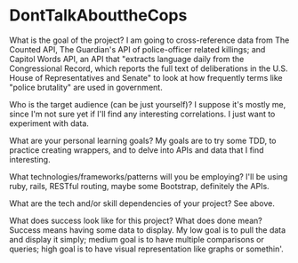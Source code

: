 # DontTalkAbouttheCops

What is the goal of the project?
I am going to cross-reference data from The Counted API, The Guardian's API of police-officer related killings; and Capitol Words API, an API that "extracts language daily from the Congressional Record, which reports the full text of deliberations in the U.S. House of Representatives and Senate" to look at how frequently terms like "police brutality" are used in government.

Who is the target audience (can be just yourself)?
I suppose it's mostly me, since I'm not sure yet if I'll find any interesting correlations. I just want to experiment with data.

What are your personal learning goals?
My goals are to try some TDD, to practice creating wrappers, and to delve into APIs and data that I find interesting. 

What technologies/frameworks/patterns will you be employing?
I'll be using ruby, rails, RESTful routing, maybe some Bootstrap, definitely the APIs.

What are the tech and/or skill dependencies of your project?
See above.

What does success look like for this project? What does done mean?
Success means having some data to display. My low goal is to pull the data and display it simply; medium goal is to have multiple comparisons or queries; high goal is to have visual representation like graphs or somethin'.

